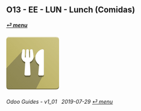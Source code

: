 ## O13 - EE - LUN - Lunch (Comidas)
#### [_&#x23CE; menu_](/o13/ee/o13-ee-guides_menu.md)  
### ![lun](/doc/img/lunch.png)
	
###### Odoo Guides - v1_01 &nbsp; 2019-07-29  [_&#x23CE; menu_](/o13/ee/o13-ee-guides_menu.md)  
